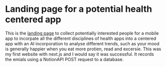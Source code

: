 # Landing page for a potential health centered app
This is the [landing page](https://thehealthapp.vercel.app/) to collect potentially interested people for a mobile app to incorpate all the different disciplines of health apps into a centered app with an AI incorporation to analyse different trends, such as your mood is generally happier when you eat more protien, read and excersie. This was my first website with next.js and I would say it was successful. It records the emials using a NotionAPI POST request to a database. 
